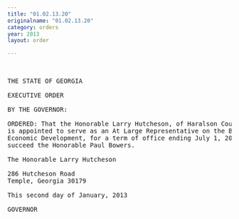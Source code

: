 ```yaml
---
title: "01.02.13.20"
originalname: "01.02.13.20"
category: orders
year: 2013
layout: order

---
```

<pre>
    

THE STATE OF GEORGIA

EXECUTIVE ORDER

BY THE GOVERNOR:

ORDERED: That the Honorable Larry Hutcheson, of Haralson County, Georgia,
is appointed to serve as an At Large Representative on the Board of
Economic Development, for a term of office ending July 1, 2013, to
succeed the Honorable Paul Bowers.

The Honorable Larry Hutcheson

286 Hutcheson Road
Temple, Georgia 30179

This second day of January, 2013

GOVERNOR

</pre>
